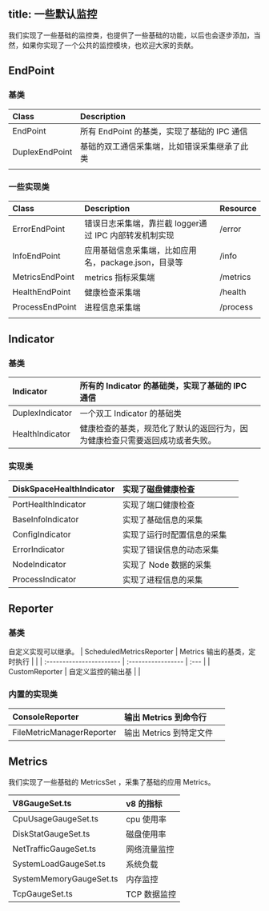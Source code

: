 title: 一些默认监控
---

我们实现了一些基础的监控类，也提供了一些基础的功能，以后也会逐步添加，当然，如果你实现了一个公共的监控模块，也欢迎大家的贡献。

## EndPoint

### 基类

| Class          | Description                   |      |
| :------------- | :---------------------------- | :--- |
| EndPoint       | 所有 EndPoint 的基类，实现了基础的 IPC 通信 |      |
| DuplexEndPoint | 基础的双工通信采集端，比如错误采集继承了此类        |      |
|                |                               |      |


### 一些实现类
| Class           | Description                       | Resource |
| :-------------- | :-------------------------------- | :------- |
| ErrorEndPoint   | 错误日志采集端，靠拦截 logger通过 IPC 内部转发机制实现 | /error   |
| InfoEndPoint    | 应用基础信息采集端，比如应用名，package.json，目录等  | /info    |
| MetricsEndPoint | metrics 指标采集端                     | /metrics |
| HealthEndPoint  | 健康检查采集端                           | /health  |
| ProcessEndPoint | 进程信息采集端                           | /process |
|                 |                                   |          |


## Indicator

### 基类
| Indicator       | 所有的 Indicator 的基础类，实现了基础的 IPC 通信       |      |
| :-------------- | :------------------------------------- | :--- |
| DuplexIndicator | 一个双工 Indicator 的基础类                    |      |
| HealthIndicator | 健康检查的基类，规范化了默认的返回行为，因为健康检查只需要返回成功或者失败。 |      |

### 实现类

| DiskSpaceHealthIndicator | 实现了磁盘健康检查      |      |
| :----------------------- | :------------- | :--- |
| PortHealthIndicator      | 实现了端口健康检查      |      |
| BaseInfoIndicator        | 实现了基础信息的采集     |      |
| ConfigIndicator          | 实现了运行时配置信息的采集  |      |
| ErrorIndicator           | 实现了错误信息的动态采集   |      |
| NodeIndicator            | 实现了 Node 数据的采集 |      |
| ProcessIndicator         | 实现了进程信息的采集     |      |


## Reporter

### 基类
自定义实现可以继承。
| ScheduledMetricsReporter | Metrics 输出的基类，定时执行 |      |
| :----------------------- | :----------------- | :--- |
| CustomReporter           | 自定义监控的输出基          |      |


### 内置的实现类
| ConsoleReporter           | 输出 Metrics 到命令行  |      |
| :------------------------ | :--------------- | :--- |
| FileMetricManagerReporter | 输出 Metrics 到特定文件 |      |

## Metrics

我们实现了一些基础的 MetricsSet ，采集了基础的应用 Metrics。

| V8GaugeSet.ts           | v8 的指标   |
| :---------------------- | :------- |
| CpuUsageGaugeSet.ts     | cpu 使用率  |
| DiskStatGaugeSet.ts     | 磁盘使用率    |
| NetTrafficGaugeSet.ts   | 网络流量监控   |
| SystemLoadGaugeSet.ts   | 系统负载     |
| SystemMemoryGaugeSet.ts | 内存监控     |
| TcpGaugeSet.ts          | TCP 数据监控 |

